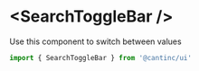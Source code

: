 # \<SearchToggleBar />

Use this component to switch between values

```typescript
import { SearchToggleBar } from '@cantinc/ui'
```
